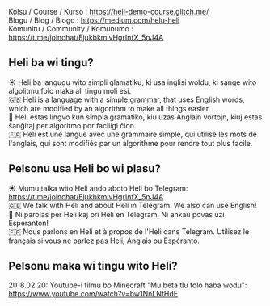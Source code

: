 Kolsu / Course / Kurso : https://heli-demo-course.glitch.me/  
Blogu / Blog / Blogo : https://medium.com/helu-heli  
Komunitu / Community / Komunumo : https://t.me/joinchat/EjukbkmivHgrInfX_5nJ4A  


## Heli ba wi tingu?

:sunny: Heli ba langugu wito simpli glamatiku, ki usa inglisi woldu, ki sange wito algolitmu folo maka ali tingu moli esi.  
:gb: Heli is a language with a simple grammar, that uses English words, which are modified by an algorithm to make all things easier.  
:green_heart: Heli estas lingvo kun simpla gramatiko, kiu uzas Anglajn vortojn, kiuj estas ŝanĝitaj per algoritmo por faciligi ĉion.  
:fr: Heli est une langue avec une grammaire simple, qui utilise les mots de l'anglais, qui sont modifiés par un algorithme pour rendre tout plus facile.  

## Pelsonu usa Heli bo wi plasu?

:sunny: Mumu talka wito Heli ando aboto Heli bo Telegram: https://t.me/joinchat/EjukbkmivHgrInfX_5nJ4A  
:gb: We talk with Heli and about Heli in Telegram. We also can use English!  
:green_heart: Ni parolas per Heli kaj pri Heli en Telegram. Ni ankaŭ povas uzi Esperanton!  
:fr: Nous parlons en Heli et à propos de l'Heli dans Telegram. Utilisez le français si vous ne parlez pas Heli, Anglais ou Espéranto.  

## Pelsonu maka wi tingu wito Heli?

2018.02.20: Youtube-i filmu bo Minecraft "Mu beta tlu folo haba wodu": https://www.youtube.com/watch?v=bw1NnLNtHdE
